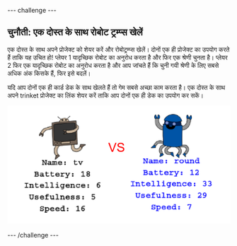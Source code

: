 \--- challenge \---

## चुनौती: एक दोस्त के साथ रोबोट ट्रम्प्स खेलें

एक दोस्त के साथ अपने प्रोजेक्ट को शेयर करें और रोबोट्रम्प्स खेलें। दोनों एक ही प्रोजेक्ट का उपयोग करते हैं ताकि यह उचित हो! प्लेयर 1 यादृच्छिक रोबोट का अनुरोध करता है और फिर एक श्रेणी चुनता है। प्लेयर 2 फिर एक यादृच्छिक रोबोट का अनुरोध करता है और आप जांचते हैं कि चुनी गयी श्रेणी के लिए सबसे अधिक अंक किसके हैं, फिर इसे बदलें।

यदि आप दोनों एक ही कार्ड डेक के साथ खेलते हैं तो गेम सबसे अच्छा काम करता है। एक दोस्त के साथ अपने trinket प्रोजेक्ट का लिंक शेयर करें ताकि आप दोनों एक ही डेक का उपयोग कर सकें।

![स्क्रीनशॉट](images/robotrumps-play.png)

\--- /challenge \---